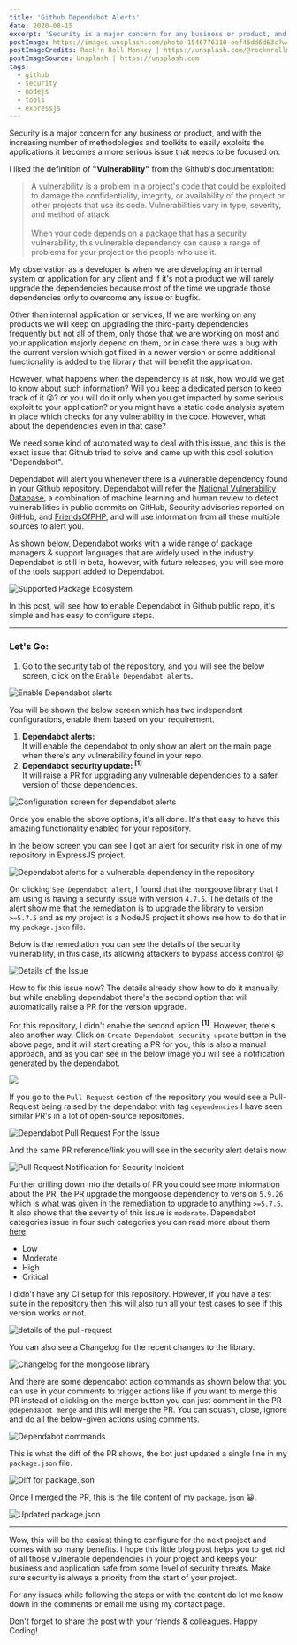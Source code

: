 ```yaml
---
title: 'Github Dependabot Alerts'
date: 2020-08-15
excerpt: 'Security is a major concern for any business or product, and with the increasing number of methodologies and toolkits to easily exploits…'
postImage: https://images.unsplash.com/photo-1546776310-eef45dd6d63c?w=920&h=460
postImageCredits: Rock'n Roll Monkey | https://unsplash.com/@rocknrollmonkey
postImageSource: Unsplash | https://unsplash.com
tags:
  - github
  - security
  - nodejs
  - tools
  - expressjs
---
```


<p>Security is a major concern for any business or product, and with the increasing number of methodologies and toolkits to easily exploits the applications it becomes a more serious issue that needs to be focused on.</p><p>I liked the definition of <strong>"Vulnerability"</strong> from the Github's documentation:</p><blockquote>A vulnerability is a problem in a project's code that could be exploited to damage the confidentiality, integrity, or availability of the project or other projects that use its code. Vulnerabilities vary in type, severity, and method of attack.<br><br>When your code depends on a package that has a security vulnerability, this vulnerable dependency can cause a range of problems for your project or the people who use it.</blockquote><p>My observation as a developer is when we are developing an internal system or application for any client and if it's not a product we will rarely upgrade the dependencies because most of the time we upgrade those dependencies only to overcome any issue or bugfix.</p><p>Other than internal application or services, If we are working on any products we will keep on upgrading the third-party dependencies frequently but not all of them, only those that we are working on most and your application majorly depend on them, or in case there was a bug with the current version which got fixed in a newer version or some additional functionality is added to the library that will benefit the application.</p><p>However, what happens when the dependency is at risk, how would we get to know about such information? Will you keep a dedicated person to keep track of it 😝? or you will do it only when you get impacted by some serious exploit to your application? or you might have a static code analysis system in place which checks for any vulnerability in the code. However, what about the dependencies even in that case?</p><p>We need some kind of automated way to deal with this issue, and this is the exact issue that Github tried to solve and came up with this cool solution "Dependabot".</p><p>Dependabot will alert you whenever there is a vulnerable dependency found in your Github repository. Dependabot will refer the <a href="https://nvd.nist.gov/">National Vulnerability Database</a>, a combination of machine learning and human review to detect vulnerabilities in public commits on GitHub, Security advisories reported on GitHub, and <a href="https://github.com/FriendsOfPHP/security-advisories">FriendsOfPHP</a>, and will use information from all these multiple sources to alert you.</p><p>As shown below, Dependabot works with a wide range of package managers &amp; support languages that are widely used in the industry. Dependabot is still in beta, however, with future releases, you will see more of the tools support added to Dependabot.</p>

![Supported Package Ecosystem](/images/github-dependabot-alerts/Screenshot-2020-08-08-at-2.18.14-PM.png 'Supported Package Ecosystem')

<p>In this post, will see how to enable Dependabot in Github public repo, it's simple and has easy to configure steps.</p><hr><h3 id="let-s-go-">Let's Go:</h3><ol><li>Go to the security tab of the repository, and you will see the below screen, click on the <code>Enable Dependabot alerts</code>.</li></ol>

![Enable Dependabot alerts](/images/github-dependabot-alerts/Screenshot-2020-07-30-at-12.53.57-PM.png 'Enable Dependabot alerts')

<p>You will be shown the below screen which has two independent configurations, enable them based on your requirement.</p><ol><li><strong>Dependabot alerts:</strong><br>It will enable the dependabot to only show an alert on the main page when there's any vulnerability found in your repo.</li><li><strong>Dependabot security update: <sup>[1]</sup></strong><br>It will raise a PR for upgrading any vulnerable dependencies to a safer version of those dependencies.</li></ol>

![Configuration screen for dependabot alerts](/images/github-dependabot-alerts/Screenshot-2020-08-03-at-11.00.27-AM.png 'Configuration screen for dependabot alerts')

<p>Once you enable the above options, it's all done. It's that easy to have this amazing functionality enabled for your repository.</p><p>In the below screen you can see I got an alert for security risk in one of my repository in ExpressJS project.</p>

![Dependabot alerts for a vulnerable dependency in the repository](/images/github-dependabot-alerts/Screenshot-2020-07-29-at-7.43.45-PM.png 'Dependabot alerts for a vulnerable dependency in the repository')

<p>On clicking <code>See Dependabot alert</code>, I found that the mongoose library that I am using is having a security issue with version <code>4.7.5</code>. The details of the alert show me that the remediation is to upgrade the library to version <code>&gt;=5.7.5</code> and as my project is a NodeJS project it shows me how to do that in my <code>package.json</code> file.</p><p>Below is the remediation you can see the details of the security vulnerability, in this case, its allowing attackers to bypass access control 😝</p>

![Details of the Issue](/images/github-dependabot-alerts/Screenshot-2020-07-29-at-7.44.04-PM.png 'Details of the Issue')

<p>How to fix this issue now? The details already show how to do it manually, but while enabling dependabot there's the second option that will automatically raise a PR for the version upgrade.</p><p>For this repository, I didn't enable the second option <strong><sup>[1]</sup></strong>. However, there's also another way. Click on <code>Create Dependabot security update</code> button in the above page, and it will start creating a PR for you, this is also a manual approach, and as you can see in the below image you will see a notification generated by the dependabot.</p>

![](/images/github-dependabot-alerts/Screenshot-2020-07-29-at-7.44.26-PM.png)

<p>If you go to the <code>Pull Request</code> section of the repository you would see a Pull-Request being raised by the dependabot with tag <code>dependencies</code> I have seen similar PR's in a lot of open-source repositories. </p>

![Dependabot Pull Request For the Issue](/images/github-dependabot-alerts/Screenshot-2020-07-29-at-7.49.49-PM.png 'Dependabot Pull Request For the Issue')

<p>And the same PR reference/link you will see in the security alert details now.</p>

![Pull Request Notification for Security Incident](/images/github-dependabot-alerts/Screenshot-2020-07-29-at-7.49.37-PM.png 'Pull Request Notification for Security Incident')

<p>Further drilling down into the details of PR you could see more information about the PR, the PR upgrade the mongoose dependency to version <code>5.9.26</code> which is what was given in the remediation to upgrade to anything <code>&gt;=5.7.5</code>. It also shows that the severity of this issue is <code>moderate</code>. Dependabot categories issue in four such categories you can read more about them <a href="https://www.first.org/cvss/specification-document">here</a>.</p><ul><li>Low</li><li>Moderate</li><li>High</li><li>Critical</li></ul><p>I didn't have any CI setup for this repository. However, if you have a test suite in the repository then this will also run all your test cases to see if this version works or not.</p>

![details of the pull-request](/images/github-dependabot-alerts/Screenshot-2020-07-29-at-7.50.07-PM.png 'details of the pull-request')

<p>You can also see a Changelog for the recent changes to the library.</p>

![Changelog for the mongoose library](/images/github-dependabot-alerts/Screenshot-2020-07-30-at-12.56.29-PM.png 'Changelog for the mongoose library')

<p>And there are some dependabot action commands as shown below that you can use in your comments to trigger actions like if you want to merge this PR instead of clicking on the merge button you can just comment in the PR <code>@dependabot merge</code> and this will merge the PR. You can squash, close, ignore and do all the below-given actions using comments.</p>

![Dependabot commands](/images/github-dependabot-alerts/Screenshot-2020-07-30-at-12.56.52-PM.png 'Dependabot commands')

<p>This is what the diff of the PR shows, the bot just updated a single line in my <code>package.json</code> file.</p>

![Diff for <code>package.json</code>](/images/github-dependabot-alerts/Screenshot-2020-07-30-at-12.57.17-PM.png 'Diff for <code>package.json</code>')

<p>Once I merged the PR, this is the file content of my <code>package.json</code> 😀.</p>

![Updated package.json](/images/github-dependabot-alerts/Screenshot-2020-07-29-at-7.50.51-PM.png 'Updated package.json')

---

<p>Wow, this will be the easiest thing to configure for the next project and comes with so many benefits. I hope this little blog post helps you to get rid of all those vulnerable dependencies in your project and keeps your business and application safe from some level of security threats. Make sure security is always a priority from the start of your project.</p><p>For any issues while following the steps or with the content do let me know down in the comments or email me using my contact page.</p><p>Don't forget to share the post with your friends &amp; colleagues. Happy Coding!</p>
